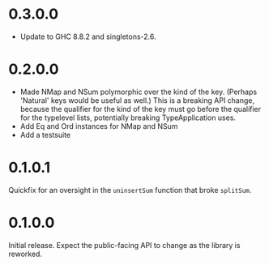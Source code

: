 # 0.3.0.0
- Update to GHC 8.8.2 and singletons-2.6.

# 0.2.0.0

- Made NMap and NSum polymorphic over the kind of the key.  (Perhaps
  'Natural' keys would be useful as well.)  This is a breaking API
  change, because the qualifier for the kind of the key must go before
  the qualifier for the typelevel lists, potentially breaking
  TypeApplication uses.
- Add Eq and Ord instances for NMap and NSum
- Add a testsuite

# 0.1.0.1

Quickfix for an oversight in the `uninsertSum` function that broke
`splitSum`.

# 0.1.0.0

Initial release.  Expect the public-facing API to change as the
library is reworked.
